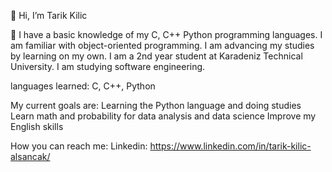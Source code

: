 👋 Hi, I’m Tarik Kilic 

👀
I have a basic knowledge of my C, C++ Python programming languages. I am familiar with object-oriented programming. I am advancing my studies by learning on my own. I am a 2nd year student at Karadeniz Technical University. I am studying software engineering.

languages learned: C, C++, Python

My current goals are:
  Learning the Python language and doing studies
  Learn math and probability for data analysis and data science
  Improve my English skills
  
  
How you can reach me:
  Linkedin: https://www.linkedin.com/in/tarik-kilic-alsancak/

<!---
TarikKilic248/TarikKilic248 is a ✨ special ✨ repository because its `README.md` (this file) appears on your GitHub profile.
You can click the Preview link to take a look at your changes.
--->
